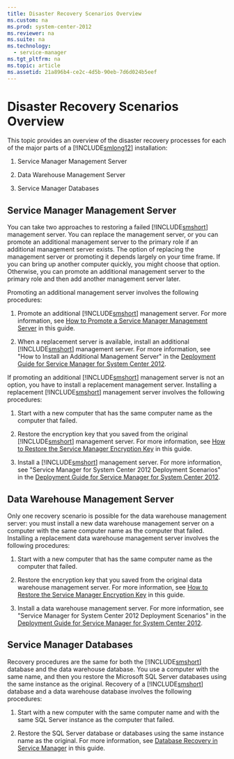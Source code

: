 ```yaml
---
title: Disaster Recovery Scenarios Overview
ms.custom: na
ms.prod: system-center-2012
ms.reviewer: na
ms.suite: na
ms.technology: 
  - service-manager
ms.tgt_pltfrm: na
ms.topic: article
ms.assetid: 21a896b4-ce2c-4d5b-90eb-7d6d024b5eef
---
```

# Disaster Recovery Scenarios Overview
This topic provides an overview of the disaster recovery processes for each of the major parts of a [!INCLUDE[smlong12](../Token/smlong12_md.md)] installation:

1.  Service Manager Management Server

2.  Data Warehouse Management Server

3.  Service Manager Databases

## Service Manager Management Server
You can take two approaches to restoring a failed [!INCLUDE[smshort](../Token/smshort_md.md)] management server. You can replace the management server, or you can promote an additional management server to the primary role if an additional management server exists. The option of replacing the management server or promoting it depends largely on your time frame. If you can bring up another computer quickly, you might choose that option. Otherwise, you can promote an additional management server to the primary role and then add another management server later.

Promoting an additional management server involves the following procedures:

1.  Promote an additional [!INCLUDE[smshort](../Token/smshort_md.md)] management server. For more information, see [How to Promote a Service Manager Management Server](../Topic/How-to-Promote-a-Service-Manager-Management-Server.md) in this guide.

2.  When a replacement server is available, install an additional [!INCLUDE[smshort](../Token/smshort_md.md)] management server. For more information, see "How to Install an Additional Management Server" in the [Deployment Guide for Service Manager for System Center 2012](http://go.microsoft.com/fwlink/p/?LinkId=209670).

If promoting an additional [!INCLUDE[smshort](../Token/smshort_md.md)] management server is not an option, you have to install a replacement management server. Installing a replacement [!INCLUDE[smshort](../Token/smshort_md.md)] management server involves the following procedures:

1.  Start with a new computer that has the same computer name as the computer that failed.

2.  Restore the encryption key that you saved from the original [!INCLUDE[smshort](../Token/smshort_md.md)] management server. For more information, see [How to Restore the Service Manager Encryption Key](../Topic/How-to-Restore-the-Service-Manager-Encryption-Key.md) in this guide.

3.  Install a [!INCLUDE[smshort](../Token/smshort_md.md)] management server. For more information, see "Service Manager for System Center 2012 Deployment Scenarios" in the [Deployment Guide for Service Manager for System Center 2012](http://go.microsoft.com/fwlink/p/?LinkID=209670).

## Data Warehouse Management Server
Only one recovery scenario is possible for the data warehouse management server: you must install a new data warehouse management server on a computer with the same computer name as the computer that failed. Installing a replacement data warehouse management server involves the following procedures:

1.  Start with a new computer that has the same computer name as the computer that failed.

2.  Restore the encryption key that you saved from the original data warehouse management server. For more information, see [How to Restore the Service Manager Encryption Key](../Topic/How-to-Restore-the-Service-Manager-Encryption-Key.md) in this guide.

3.  Install a data warehouse management server. For more information, see "Service Manager for System Center 2012 Deployment Scenarios" in the [Deployment Guide for Service Manager for System Center 2012](http://go.microsoft.com/fwlink/p/?LinkID=209670).

## Service Manager Databases
Recovery procedures are the same for both the [!INCLUDE[smshort](../Token/smshort_md.md)] database and the data warehouse database. You use a computer with the same name, and then you restore the Microsoft SQL Server databases using the same instance as the original. Recovery of a [!INCLUDE[smshort](../Token/smshort_md.md)] database and a data warehouse database involves the following procedures:

1.  Start with a new computer with the same computer name and with the same SQL Server instance as the computer that failed.

2.  Restore the SQL Server database or databases using the same instance name as the original. For more information, see [Database Recovery in Service Manager](../Topic/Database-Recovery-in-Service-Manager.md) in this guide.

